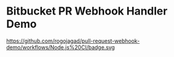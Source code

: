 # Bitbucket PR Webhook Handler Demo

https://github.com/rogojagad/pull-request-webhook-demo/workflows/Node.js%20CI/badge.svg
